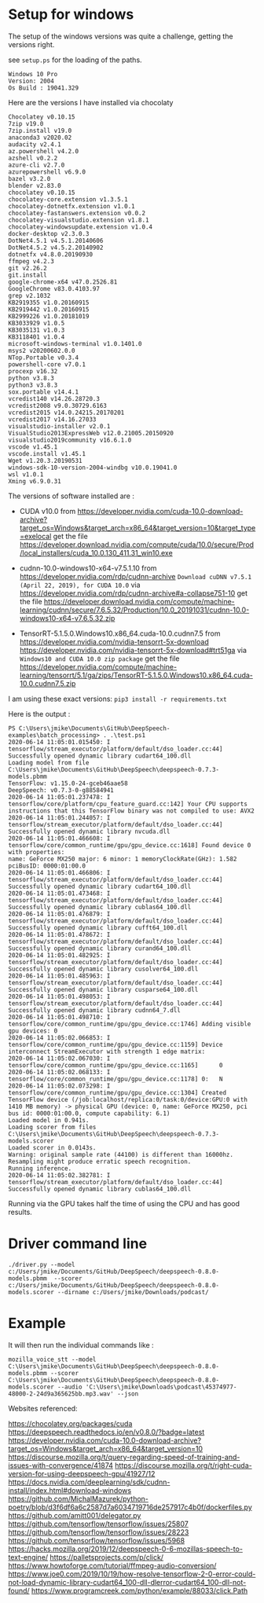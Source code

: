 
# Setup for windows

The setup of the windows versions was quite a challenge, getting the versions right.

see `setup.ps` for the loading of the paths.

```
Windows 10 Pro
Version: 2004
Os Build : 19041.329
```

Here are the versions I have installed via chocolaty

```
Chocolatey v0.10.15
7zip v19.0 
7zip.install v19.0
anaconda3 v2020.02
audacity v2.4.1
az.powershell v4.2.0
azshell v0.2.2
azure-cli v2.7.0
azurepowershell v6.9.0
bazel v3.2.0
blender v2.83.0
chocolatey v0.10.15
chocolatey-core.extension v1.3.5.1
chocolatey-dotnetfx.extension v1.0.1
chocolatey-fastanswers.extension v0.0.2
chocolatey-visualstudio.extension v1.8.1
chocolatey-windowsupdate.extension v1.0.4
docker-desktop v2.3.0.3 
DotNet4.5.1 v4.5.1.20140606 
DotNet4.5.2 v4.5.2.20140902 
dotnetfx v4.8.0.20190930 
ffmpeg v4.2.3 
git v2.26.2
git.install
google-chrome-x64 v47.0.2526.81 
GoogleChrome v83.0.4103.97 
grep v2.1032 
KB2919355 v1.0.20160915 
KB2919442 v1.0.20160915 
KB2999226 v1.0.20181019 
KB3033929 v1.0.5 
KB3035131 v1.0.3 
KB3118401 v1.0.4 
microsoft-windows-terminal v1.0.1401.0 
msys2 v20200602.0.0 
NTop.Portable v0.3.4 
powershell-core v7.0.1
procexp v16.32 
python v3.8.3 
python3 v3.8.3 
sox.portable v14.4.1 
vcredist140 v14.26.28720.3 
vcredist2008 v9.0.30729.6163 
vcredist2015 v14.0.24215.20170201 
vcredist2017 v14.16.27033 
visualstudio-installer v2.0.1 
VisualStudio2013ExpressWeb v12.0.21005.20150920 
visualstudio2019community v16.6.1.0 
vscode v1.45.1
vscode.install v1.45.1
Wget v1.20.3.20190531 
windows-sdk-10-version-2004-windbg v10.0.19041.0 
wsl v1.0.1 
Xming v6.9.0.31 

```

The versions of software installed are :

* CUDA v10.0
from https://developer.nvidia.com/cuda-10.0-download-archive?target_os=Windows&target_arch=x86_64&target_version=10&target_type=exelocal
get the file https://developer.download.nvidia.com/compute/cuda/10.0/secure/Prod/local_installers/cuda_10.0.130_411.31_win10.exe

* cudnn-10.0-windows10-x64-v7.5.1.10
from https://developer.nvidia.com/rdp/cudnn-archive
`Download cuDNN v7.5.1 (April 22, 2019), for CUDA 10.0`
via https://developer.nvidia.com/rdp/cudnn-archive#a-collapse751-10
get the file https://developer.download.nvidia.com/compute/machine-learning/cudnn/secure/7.6.5.32/Production/10.0_20191031/cudnn-10.0-windows10-x64-v7.6.5.32.zip

* TensorRT-5.1.5.0.Windows10.x86_64.cuda-10.0.cudnn7.5
from https://developer.nvidia.com/nvidia-tensorrt-5x-download
https://developer.nvidia.com/nvidia-tensorrt-5x-download#trt51ga
via `Windows10 and CUDA 10.0 zip package`
get the file https://developer.nvidia.com/compute/machine-learning/tensorrt/5.1/ga/zips/TensorRT-5.1.5.0.Windows10.x86_64.cuda-10.0.cudnn7.5.zip


I am using these exact versions:
`pip3 install -r requirements.txt`

Here is the output :
```
PS C:\Users\jmike\Documents\GitHub\DeepSpeech-examples\batch_processing> . .\test.ps1
2020-06-14 11:05:01.015450: I tensorflow/stream_executor/platform/default/dso_loader.cc:44] Successfully opened dynamic library cudart64_100.dll
Loading model from file C:\Users\jmike\Documents\GitHub\DeepSpeech\deepspeech-0.7.3-models.pbmm
TensorFlow: v1.15.0-24-gceb46aae58
DeepSpeech: v0.7.3-0-g88584941
2020-06-14 11:05:01.237478: I tensorflow/core/platform/cpu_feature_guard.cc:142] Your CPU supports instructions that this TensorFlow binary was not compiled to use: AVX2
2020-06-14 11:05:01.244057: I tensorflow/stream_executor/platform/default/dso_loader.cc:44] Successfully opened dynamic library nvcuda.dll
2020-06-14 11:05:01.466608: I tensorflow/core/common_runtime/gpu/gpu_device.cc:1618] Found device 0 with properties:
name: GeForce MX250 major: 6 minor: 1 memoryClockRate(GHz): 1.582
pciBusID: 0000:01:00.0
2020-06-14 11:05:01.466806: I tensorflow/stream_executor/platform/default/dso_loader.cc:44] Successfully opened dynamic library cudart64_100.dll
2020-06-14 11:05:01.473468: I tensorflow/stream_executor/platform/default/dso_loader.cc:44] Successfully opened dynamic library cublas64_100.dll
2020-06-14 11:05:01.476879: I tensorflow/stream_executor/platform/default/dso_loader.cc:44] Successfully opened dynamic library cufft64_100.dll
2020-06-14 11:05:01.478672: I tensorflow/stream_executor/platform/default/dso_loader.cc:44] Successfully opened dynamic library curand64_100.dll
2020-06-14 11:05:01.482925: I tensorflow/stream_executor/platform/default/dso_loader.cc:44] Successfully opened dynamic library cusolver64_100.dll
2020-06-14 11:05:01.485963: I tensorflow/stream_executor/platform/default/dso_loader.cc:44] Successfully opened dynamic library cusparse64_100.dll
2020-06-14 11:05:01.498053: I tensorflow/stream_executor/platform/default/dso_loader.cc:44] Successfully opened dynamic library cudnn64_7.dll
2020-06-14 11:05:01.498710: I tensorflow/core/common_runtime/gpu/gpu_device.cc:1746] Adding visible gpu devices: 0
2020-06-14 11:05:02.066853: I tensorflow/core/common_runtime/gpu/gpu_device.cc:1159] Device interconnect StreamExecutor with strength 1 edge matrix:
2020-06-14 11:05:02.067030: I tensorflow/core/common_runtime/gpu/gpu_device.cc:1165]      0
2020-06-14 11:05:02.068133: I tensorflow/core/common_runtime/gpu/gpu_device.cc:1178] 0:   N
2020-06-14 11:05:02.073298: I tensorflow/core/common_runtime/gpu/gpu_device.cc:1304] Created TensorFlow device (/job:localhost/replica:0/task:0/device:GPU:0 with 1410 MB memory) -> physical GPU (device: 0, name: GeForce MX250, pci bus id: 0000:01:00.0, compute capability: 6.1)
Loaded model in 0.941s.
Loading scorer from files C:\Users\jmike\Documents\GitHub\DeepSpeech\deepspeech-0.7.3-models.scorer
Loaded scorer in 0.0143s.
Warning: original sample rate (44100) is different than 16000hz. Resampling might produce erratic speech recognition.
Running inference.
2020-06-14 11:05:02.382781: I tensorflow/stream_executor/platform/default/dso_loader.cc:44] Successfully opened dynamic library cublas64_100.dll
```
Running via the GPU takes half the time of using the CPU and has good results.

# Driver command line

`./driver.py --model c:/Users/jmike/Documents/GitHub/DeepSpeech/deepspeech-0.8.0-models.pbmm  --scorer c:/Users/jmike/Documents/GitHub/DeepSpeech/deepspeech-0.8.0-models.scorer --dirname c:/Users/jmike/Downloads/podcast/`

# Example

It will then run the individual commands like :

`mozilla_voice_stt --model C:\Users\jmike\Documents\GitHub\DeepSpeech\deepspeech-0.8.0-models.pbmm --scorer C:\Users\jmike\Documents\GitHub\DeepSpeech\deepspeech-0.8.0-models.scorer --audio 'C:\Users\jmike\Downloads\podcast\45374977-48000-2-24d9a365625bb.mp3.wav' --json`


Websites referenced:

https://chocolatey.org/packages/cuda
https://deepspeech.readthedocs.io/en/v0.8.0/?badge=latest
https://developer.nvidia.com/cuda-10.0-download-archive?target_os=Windows&target_arch=x86_64&target_version=10
https://discourse.mozilla.org/t/query-regarding-speed-of-training-and-issues-with-convergence/41874
https://discourse.mozilla.org/t/right-cuda-version-for-using-deepspeech-gpu/41927/12
https://docs.nvidia.com/deeplearning/sdk/cudnn-install/index.html#download-windows
https://github.com/MichalMazurek/python-poetry/blob/d3f6df6a6c2587d7a6034719716de257917c4b0f/dockerfiles.py
https://github.com/amitt001/delegator.py
https://github.com/tensorflow/tensorflow/issues/25807
https://github.com/tensorflow/tensorflow/issues/28223
https://github.com/tensorflow/tensorflow/issues/5968
https://hacks.mozilla.org/2019/12/deepspeech-0-6-mozillas-speech-to-text-engine/
https://palletsprojects.com/p/click/
https://www.howtoforge.com/tutorial/ffmpeg-audio-conversion/
https://www.joe0.com/2019/10/19/how-resolve-tensorflow-2-0-error-could-not-load-dynamic-library-cudart64_100-dll-dlerror-cudart64_100-dll-not-found/
https://www.programcreek.com/python/example/88033/click.Path
